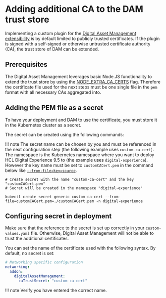 # Adding additional CA to the DAM trust store

Implementing a custom plugin for the [Digital Asset Management extensibility](../../../../../../manage_content/digital_assets/configuration/dam_extensibility/configure_dam_extensibility.md) is by default limited to publicly trusted certificates. If the plugin is signed with a self-signed or otherwise untrusted certificate authority (CA), the trust store of DAM can be extended.

## Prerequisites
The Digital Asset Management leverages basic Node.JS functionality to extend the trust store by using the [NODE_EXTRA_CA_CERTS](https://nodejs.org/api/cli.html#node_extra_ca_certsfile) flag. Therefore the certificate file used for the next steps must be one single file in the `pem` format with all necessary CAs aggregated into.

## Adding the PEM file as a secret

To have your deployment and DAM to use the certificate, you must store it in the Kubernetes cluster as a secret.

The secret can be created using the following commands:

!!! note
    The secret name can be chosen by you and must be referenced in the next configuration step (the following example uses `custom-ca-cert`). The namespace is the Kubernetes namespace where you want to deploy HCL Digital Experience 9.5 to (the example uses `digital-experience`). However the key name must be set to `customCACert.pem` in the command below like [`--from-file=key=source`](https://kubernetes.io/docs/tasks/configmap-secret/managing-secret-using-kubectl/#use-source-files).

```
# Create secret with the name "custom-ca-cert" and the key "customCACert.pem"
# Secret will be created in the namespace "digital-experience"

kubectl create secret generic custom-ca-cert --from-file=customCACert.pem=./customCACert.pem -n digital-experience
```

## Configuring secret in deployment

Make sure that the reference to the secret is set up correctly in your `custom-values.yaml` file. Otherwise, Digital Asset Management will not be able to trust the additional certificates.

You can set the name of the certificate used with the following syntax. By default, no secret is set:

```yaml
# Networking specific configuration
networking:
  addon:
    digitalAssetManagement:
      caTrustSecret: "custom-ca-cert"
```

!!! note
    Verify you have entered the correct name.
